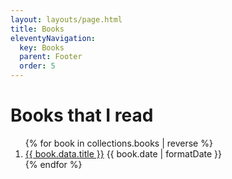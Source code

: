```yaml
---
layout: layouts/page.html
title: Books
eleventyNavigation:
  key: Books
  parent: Footer
  order: 5
---
```


# Books that I read

<ol class="list">
{% for book in collections.books | reverse %}
  <li>
    <a href="{{ book.url }}" lang={{ book.data.lang }}>{{ book.data.title }}</a>
    <time dateTime={{ book.date | formatDate }}>{{ book.date | formatDate }}</time>
  </li>
{% endfor %}
</ol>
